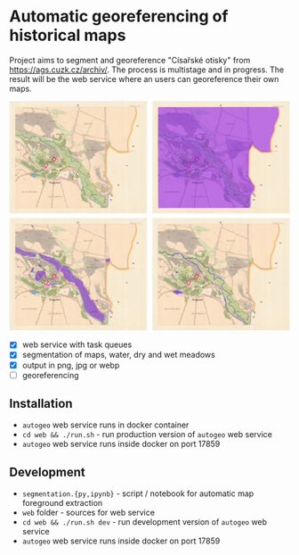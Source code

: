 # Automatic georeferencing of historical maps

Project aims to segment and georeference "Císařské otisky" from https://ags.cuzk.cz/archiv/. The process is multistage and in progress. The result will be the web service where an users can georeference their own maps.

![segmentation](https://github.com/Living-Landscape/autogeo/blob/d51055e019b3b07fc72cb8224718e6a1b502fc99/docs/segmentation.png)

 * [x] web service with task queues
 * [x] segmentation of maps, water, dry and wet meadows
 * [x] output in png, jpg or webp
 * [ ] georeferencing

## Installation

 * `autogeo` web service runs in docker container
 * `cd web && ./run.sh` - run production version of `autogeo` web service
 * `autogeo` web service runs inside docker on port 17859

## Development
 * `segmentation.{py,ipynb}` - script / notebook for automatic map foreground extraction
 * `web` folder - sources for web service
 * `cd web && ./run.sh dev` - run development version of `autogeo` web service
 * `autogeo` web service runs inside docker on port 17859
